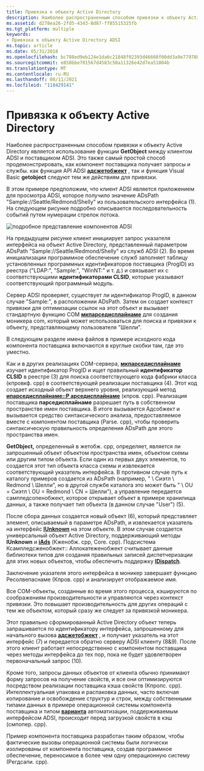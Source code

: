 ```yaml
---
title: Привязка к объекту Active Directory
description: Наиболее распространенным способом привязки к объекту Active Directory является использование функции GetObject между клиентом ADSI и поставщиком ADSI.
ms.assetid: d278ea26-2fd5-4343-8d87-ff85515325fb
ms.tgt_platform: multiple
keywords:
- Привязка к объекту Active Directory ADSI
ms.topic: article
ms.date: 05/31/2018
ms.openlocfilehash: bc788ed9eb124e1da6c21848f02393d46608f00dd3a9e779788fa54429922400
ms.sourcegitcommit: e858bbe701567d4583c50a11326e42d7ea51804b
ms.translationtype: MT
ms.contentlocale: ru-RU
ms.lasthandoff: 08/11/2021
ms.locfileid: "118429141"
---
```

# <a name="binding-to-an-active-directory-object"></a>Привязка к объекту Active Directory

Наиболее распространенным способом привязки к объекту Active Directory является использование функции **GetObject** между клиентом ADSI и поставщиком ADSI. Это также самый простой способ продемонстрировать, как компонент поставщика получает запросы и службы. как функция API ADSI [**адсжетобжект**](/windows/desktop/api/Adshlp/nf-adshlp-adsgetobject) , так и функция Visual Basic **getobject** следуют тем же действиям для привязки.

В этом примере предположим, что клиент ADSI является приложением для просмотра ADSI, которое получило значение ADsPath "Sample://Seattle/Redmond/Shelly" из пользовательского интерфейса (1). На следующем рисунке подробно описывается последовательность событий путем нумерации стрелок потока.

![подробное представление компонентов ADSI](images/dscsex.png)

На предыдущем рисунке клиент инициирует запрос указателя интерфейса на объект Active Directory, представленный параметром ADsPath "Sample://Seattle/Redmond/Shelly" из служб ADSI (2). Во время инициализации программное обеспечение служб заполняет таблицу установленных программных идентификаторов поставщика (ProgID) из реестра ("LDAP:", "Sample:", "WinNT:" и т. д.) и связывает их с соответствующими **идентификаторами CLSID**, которые указывают соответствующий программный модуль.

Сервер ADSI проверяет, существует ли идентификатор ProgID, в данном случае "Sample:", в расположении ADsPath. Затем он создает контекст привязки для оптимизации ссылок на этот объект и вызывает стандартную функцию COM [**мкпарседисплайнаме**](/windows/win32/api/objbase/nf-objbase-mkparsedisplayname) для создания моникера com, который может использоваться для поиска и привязки к объекту, представляющему пользователя "Шелли".

В следующем разделе имена файлов в примере исходного кода компонента поставщика включаются в круглые скобки там, где это уместно.

Как и в других реализациях COM-сервера, [**мкпарседисплайнаме**](/windows/win32/api/objbase/nf-objbase-mkparsedisplayname) изучает идентификатор ProgID и ищет правильный **идентификатор CLSID** в реестре (3) для поиска соответствующего кода фабрики класса (кпровкф. cpp) в соответствующей реализации поставщика (4). Этот код создает исходный объект верхнего уровня, реализующий метод [**ипарседисплайнаме::P арседисплайнаме**](/windows/win32/api/oleidl/nf-oleidl-iparsedisplayname-parsedisplayname) (кпров. cpp). Реализация поставщика **парседисплайнаме** разрешает путь в собственном пространстве имен поставщика. В итоге вызывается Адсобжект и вызывается средство синтаксического анализа, предоставляемое вместе с компонентом поставщика (Parse. cpp), чтобы проверить синтаксическую правильность определения ADsPath для этого пространства имен.

**GetObject,** определенный в жетобж. cpp, определяет, является ли запрошенный объект объектом пространства имен, объектом схемы или другим типом объекта. Если один из первых двух элементов, то создается этот тип объекта класса схемы и извлекается соответствующий указатель интерфейса. В противном случае путь к каталогу примеров создается из ADsPath (например, " \\ Сиэтл \\ Redmond \\ Шелли", но в другой службе каталога это может быть " \\ OU = Сиэтл \\ OU = Redmond \\ CN = Шелли"), а управление передается сампледсопенобжект, которое открывает объект в примере хранилища данных, а также получает тип объекта (в данном случае "User") (5).

После сбора данных создается новый объект (6), который представляет элемент, описываемый в параметре ADsPath, и извлекается указатель на интерфейс [**IUnknown**](/windows/win32/api/unknwn/nn-unknwn-iunknown) на этом объекте. В этом случае создается универсальный объект Active Directory, поддерживающий методы **IUnknown** и [**iAds**](/windows/desktop/api/Iads/nn-iads-iads) (Кженобж. cpp, Core. cpp). Подсистема Ксампледсженобжект:: Аллокатеженобжект считывает данные библиотеки типов для создания правильных записей диспетчеризации для этих новых объектов, чтобы обеспечить поддержку [**IDispatch**](/windows/win32/api/oaidl/nn-oaidl-idispatch).

Заключение указателя этого интерфейса в моникер завершает функцию Ресолвепаснаме (Кпров. cpp) и анализирует отображаемое имя.

Все COM-объекты, созданные во время этого процесса, кэшируются по соображениям производительности и управляются через контекст привязки. Это повышает производительность для других операций с тем же объектом, который сразу же следует за привязкой моникера.

Этот правильно сформированный Active Directory объект теперь запрашивается по идентификатору интерфейса, запрошенному для начального вызова [**адсжетобжект**](/windows/desktop/api/Adshlp/nf-adshlp-adsgetobject) , и получает указатель на этот интерфейс (7) и передается обратно серверу ADSI клиенту (8&9). После этого клиент работает непосредственно с компонентом поставщика через методы интерфейса до тех пор, пока не будет удовлетворен первоначальный запрос (10).

Кроме того, запросы данных объектов от клиента обычно принимают форму запросов на получение свойств, и все они оптимизируются посредством реализации поставщика кэша свойств (Кпропс. cpp). Интеллектуальная упаковка и распаковка данных, часто включая копирование и освобождение структур и строк, между собственными типами данных в примере операционной системы компонента поставщика и типом [**варианта**](/windows/win32/api/oaidl/ns-oaidl-variant) автоматизации, поддерживаемым интерфейсом ADSI, происходит перед загрузкой свойств в кэш (смпопер. cpp).

Пример компонента поставщика разработан таким образом, чтобы фактические вызовы операционной системы были логически изолированы от компонента поставщика, создав программное обеспечение, переносимое в более чем одну операционную систему (Регдсапи. cpp).

 

 